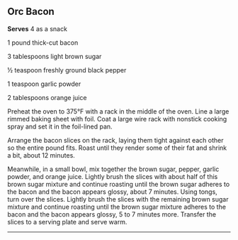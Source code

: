 ﻿## Orc Bacon

**Serves** 4 as a snack

1 pound thick-cut bacon

3 tablespoons light brown sugar

½ teaspoon freshly ground black pepper

1 teaspoon garlic powder

2 tablespoons orange juice

Preheat the oven to 375°F with a rack in the middle of the oven. Line a large rimmed baking sheet with foil. Coat a large wire rack with nonstick cooking spray and set it in the foil-lined pan.

Arrange the bacon slices on the rack, laying them tight against each other so the entire pound fits. Roast until they render some of their fat and shrink a bit, about 12 minutes.

Meanwhile, in a small bowl, mix together the brown sugar, pepper, garlic powder, and orange juice. Lightly brush the slices with about half of this brown sugar mixture and continue roasting until the brown sugar adheres to the bacon and the bacon appears glossy, about 7 minutes. Using tongs, turn over the slices. Lightly brush the slices with the remaining brown sugar mixture and continue roasting until the brown sugar mixture adheres to the bacon and the bacon appears glossy, 5 to 7 minutes more. Transfer the slices to a serving plate and serve warm.

---


